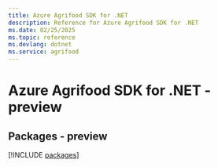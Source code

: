 ```yaml
---
title: Azure Agrifood SDK for .NET
description: Reference for Azure Agrifood SDK for .NET
ms.date: 02/25/2025
ms.topic: reference
ms.devlang: dotnet
ms.service: agrifood
---
```

# Azure Agrifood SDK for .NET - preview
## Packages - preview
[!INCLUDE [packages](agrifood-index.md)]